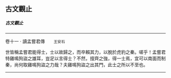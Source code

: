 

## 古文觀止

##### 古文觀止

* * *

卷十一 ‧ 讀孟嘗君傳　　`王安石`

世皆稱孟嘗君能得士，士以故歸之，而卒賴其力，以脫於虎豹之秦。嗟乎！孟嘗君特雞鳴狗盜之雄耳，豈足以言得士？不然，擅齊之強，得一士焉，宜可以南面而制秦，尚何取雞鳴狗盜之力哉？夫雞鳴狗盜之出其門，此士之所以不至也。

* * *

